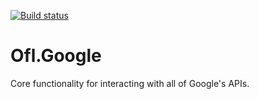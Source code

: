 [![Build status](https://ci.appveyor.com/api/projects/status/1y1wr3r5hdh6xw8j?svg=true)](https://ci.appveyor.com/project/OneFrameLink/ofl-google)

# Ofl.Google
Core functionality for interacting with all of Google's APIs.
